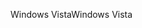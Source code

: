 <span data-ttu-id="41fd2-101">Windows Vista</span><span class="sxs-lookup"><span data-stu-id="41fd2-101">Windows Vista</span></span>